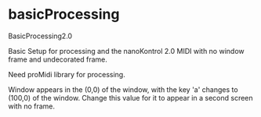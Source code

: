 basicProcessing
===============

BasicProcessing2.0

Basic Setup for processing and the nanoKontrol 2.0 MIDI with no window frame and undecorated frame. 

Need proMidi library for processing.

Window appears in the (0,0) of the window, with the key 'a' changes to (100,0) of the window. 
Change this value for it to appear in a second screen with no frame.